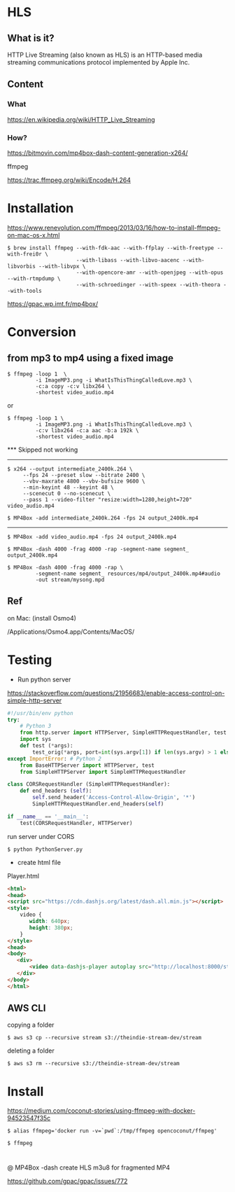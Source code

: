 # HLS

## What is it?

HTTP Live Streaming (also known as HLS) is an HTTP-based media streaming communications protocol implemented by Apple Inc.

## Content

### What

https://en.wikipedia.org/wiki/HTTP_Live_Streaming

### How?

https://bitmovin.com/mp4box-dash-content-generation-x264/

ffmpeg

https://trac.ffmpeg.org/wiki/Encode/H.264

# Installation

https://www.renevolution.com/ffmpeg/2013/03/16/how-to-install-ffmpeg-on-mac-os-x.html
```
$ brew install ffmpeg --with-fdk-aac --with-ffplay --with-freetype --with-frei0r \
                      --with-libass --with-libvo-aacenc --with-libvorbis --with-libvpx \
                      --with-opencore-amr --with-openjpeg --with-opus --with-rtmpdump \
                      --with-schroedinger --with-speex --with-theora --with-tools
```

https://gpac.wp.imt.fr/mp4box/




# Conversion

## from mp3 to mp4 using a fixed image
```
$ ffmpeg -loop 1  \
         -i ImageMP3.png -i WhatIsThisThingCalledLove.mp3 \
         -c:a copy -c:v libx264 \
         -shortest video_audio.mp4
```
or

```
$ ffmpeg -loop 1 \
         -i ImageMP3.png -i WhatIsThisThingCalledLove.mp3 \
         -c:v libx264 -c:a aac -b:a 192k \
         -shortest video_audio.mp4
```

*** Skipped not working

-------

```
$ x264 --output intermediate_2400k.264 \
     --fps 24 --preset slow --bitrate 2400 \
     --vbv-maxrate 4800 --vbv-bufsize 9600 \
     --min-keyint 48 --keyint 48 \
     --scenecut 0 --no-scenecut \
     --pass 1 --video-filter "resize:width=1280,height=720" video_audio.mp4
```

```
$ MP4Box -add intermediate_2400k.264 -fps 24 output_2400k.mp4
```

-------

```
$ MP4Box -add video_audio.mp4 -fps 24 output_2400k.mp4
```


```
$ MP4Box -dash 4000 -frag 4000 -rap -segment-name segment_ output_2400k.mp4
```

```
$ MP4Box -dash 4000 -frag 4000 -rap \
         -segment-name segment_ resources/mp4/output_2400k.mp4#audio 
         -out stream/mysong.mpd
```
## Ref

on Mac: (install Osmo4)

/Applications/Osmo4.app/Contents/MacOS/

# Testing

* Run python server

https://stackoverflow.com/questions/21956683/enable-access-control-on-simple-http-server

```Python
#!/usr/bin/env python
try:
    # Python 3
    from http.server import HTTPServer, SimpleHTTPRequestHandler, test as test_orig
    import sys
    def test (*args):
        test_orig(*args, port=int(sys.argv[1]) if len(sys.argv) > 1 else 8000)
except ImportError: # Python 2
    from BaseHTTPServer import HTTPServer, test
    from SimpleHTTPServer import SimpleHTTPRequestHandler

class CORSRequestHandler (SimpleHTTPRequestHandler):
    def end_headers (self):
        self.send_header('Access-Control-Allow-Origin', '*')
        SimpleHTTPRequestHandler.end_headers(self)

if __name__ == '__main__':
    test(CORSRequestHandler, HTTPServer)
```

run server under CORS

```
$ python PythonServer.py 
```

* create html file

Player.html
```html
<html>
<head>
<script src="https://cdn.dashjs.org/latest/dash.all.min.js"></script>
<style>
    video {
       width: 640px;
       height: 380px;
    }
</style>
<head>
<body>
   <div>
       <video data-dashjs-player autoplay src="http://localhost:8000/stream/WhatIsThisThingCalledLove/.mpd" controls></video>
   </div>
</body>
</html>
```

## AWS CLI

copying a folder

```
$ aws s3 cp --recursive stream s3://theindie-stream-dev/stream
```

deleting a folder

```
$ aws s3 rm --recursive s3://theindie-stream-dev/stream
```


# Install

https://medium.com/coconut-stories/using-ffmpeg-with-docker-94523547f35c

```
$ alias ffmpeg='docker run -v=`pwd`:/tmp/ffmpeg opencoconut/ffmpeg'
```

```
$ ffmpeg 
```
#

@ MP4Box -dash create HLS m3u8 for fragmented MP4 

https://github.com/gpac/gpac/issues/772
